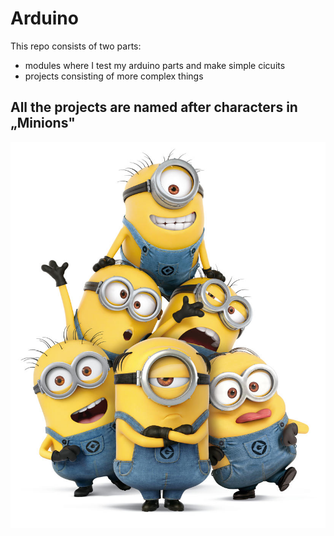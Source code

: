 # Arduino

This repo consists of two parts: <br />
- modules where I test my arduino parts and make simple cicuits <br />
- projects consisting of more complex things <br />

## All the projects are named after characters in „Minions"
![Minion image](https://github.com/mzums/arduino/blob/main/minions_image.png)
